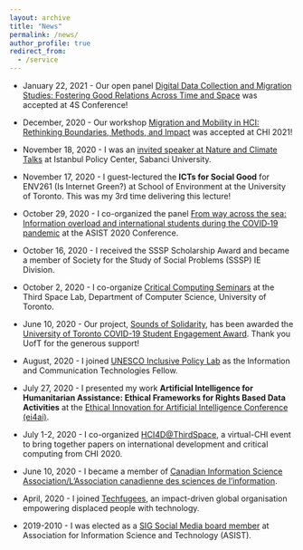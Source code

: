 ```yaml
---
layout: archive
title: "News"
permalink: /news/
author_profile: true
redirect_from:
  - /service
---
```

* January 22, 2021 - Our open panel [Digital Data Collection and Migration Studies: Fostering Good Relations Across Time and Space](https://www.4sonline.org/59-digital-data-collection-and-migration-studies-fostering-good-relations-across-time-and-place/) was accepted at 4S Conference!

* December, 2020 - Our workshop [Migration and Mobility in HCI: Rethinking Boundaries, Methods, and Impact](http://www.cs.toronto.edu/~dsabie/MigrationWorkshop/) was accepted at CHI 2021!

* November 18, 2020 - I was an [invited speaker at Nature and Climate Talks](https://youtu.be/BSq4eDWVs3I) at Istanbul Policy Center, Sabanci University.

* November 17, 2020 - I guest-lectured the **ICTs for Social Good** for ENV261 (Is Internet Green?) at School of Environment at the University of Toronto.  This was my 3rd time delivering this lecture!

* October 29, 2020 - I co-organized the panel [From way across the sea: Information overload and international students during the COVID‐19 pandemic](https://www.conftool.org/asist2020/index.php?page=browseSessions&path=adminSessions&form_session=333&form_tracks=3&presentations=show) at the ASIST 2020 Conference. 

* October 16, 2020 - I received the SSSP Scholarship Award and became a member of Society for the Study of Social Problems (SSSP) IE Division.

* October 2, 2020 - I co-organize [Critical Computing Seminars](https://www.dgp.toronto.edu/critical-computing-seminar/) at the Third Space Lab, Department of Computer Science, University of Toronto.

* June 10, 2020 - Our project, [Sounds of Solidarity](https://soundsofsolidarity.ca), has been awarded the [University of Toronto COVID-19 Student Engagement Award](https://global.utoronto.ca/u-of-t-covid-19-student-engagement-award-winners/). Thank you UofT for the generous support! 

* August, 2020 - I joined [UNESCO Inclusive Policy Lab](https://en.unesco.org/inclusivepolicylab/) as the Information and Communication Technologies Fellow. 

* July 27, 2020 - I presented my work **Artificial Intelligence for Humanitarian Assistance: Ethical Frameworks for Rights Based Data Activities** at the [Ethical Innovation for Artificial Intelligence Conference (ei4ai)](https://ei4ai.wordpress.com). 

* July 1-2, 2020 - I co-organized [HCI4D@ThirdSpace](https://www.dgp.toronto.edu/thirdspace-chi2020/), a virtual-CHI event to bring together papers on international development and critical computing from CHI 2020.   

* June 10, 2020 - I became a member of [Canadian Information Science Association/L’Association canadienne des sciences de l’information](https://cais-acsi.ca/fr/). 

* April, 2020 - I joined [Techfugees](https://techfugees.com), an impact-driven global organisation empowering displaced people with technology. 

* 2019-2010 - I was elected as a [SIG Social Media board member](https://www.asist.org/sig/sigsm/) at Association for Information Science and Technology (ASIST). 



